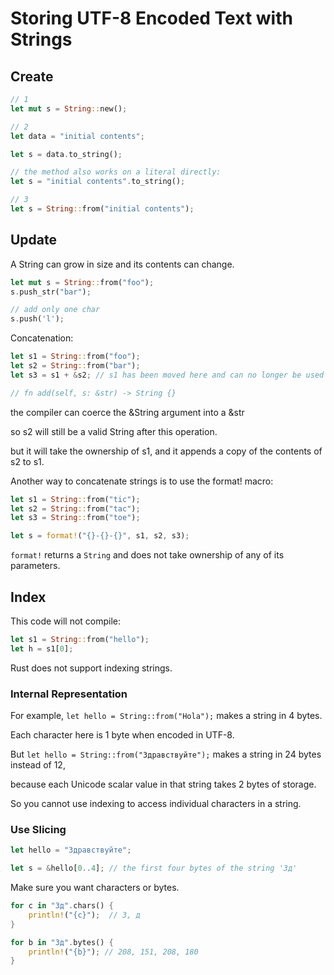 # Storing UTF-8 Encoded Text with Strings

## Create

```rust
// 1
let mut s = String::new();

// 2
let data = "initial contents";

let s = data.to_string();

// the method also works on a literal directly:
let s = "initial contents".to_string();

// 3
let s = String::from("initial contents");
```

## Update

A String can grow in size and its contents can change.

```rust
let mut s = String::from("foo");
s.push_str("bar");

// add only one char
s.push('l');
```

Concatenation:

```rust
let s1 = String::from("foo");
let s2 = String::from("bar");
let s3 = s1 + &s2; // s1 has been moved here and can no longer be used

// fn add(self, s: &str) -> String {}
```

the compiler can coerce the &String argument into a &str

so s2 will still be a valid String after this operation.

but it will take the ownership of s1, and it appends a copy of the contents of s2 to s1.

Another way to concatenate strings is to use the format! macro:

```rust
let s1 = String::from("tic");
let s2 = String::from("tac");
let s3 = String::from("toe");

let s = format!("{}-{}-{}", s1, s2, s3);
```

`format!` returns a `String` and does not take ownership of any of its parameters.

## Index

This code will not compile:

```rust
let s1 = String::from("hello");
let h = s1[0];
```

Rust does not support indexing strings.

### Internal Representation

For example, `let hello = String::from("Hola");` makes a string in 4 bytes.

Each character here is 1 byte when encoded in UTF-8.

But `let hello = String::from("Здравствуйте");` makes a string in 24 bytes instead of 12,

because each Unicode scalar value in that string takes 2 bytes of storage.

So you cannot use indexing to access individual characters in a string.

### Use Slicing

```rust
let hello = "Здравствуйте";

let s = &hello[0..4]; // the first four bytes of the string 'Зд'
```

Make sure you want characters or bytes.

```rust
for c in "Зд".chars() {
    println!("{c}");  // З, д
}

for b in "Зд".bytes() {
    println!("{b}"); // 208, 151, 208, 180
}
```
